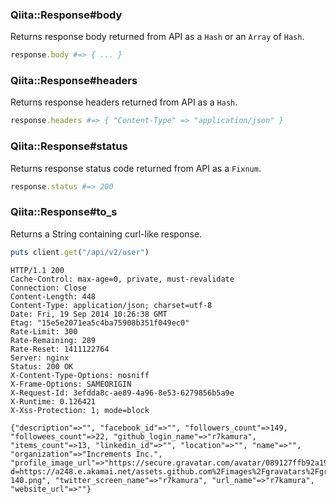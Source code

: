 ### Qiita::Response#body
Returns response body returned from API as a `Hash` or an `Array` of `Hash`.

```rb
response.body #=> { ... }
```

### Qiita::Response#headers
Returns response headers returned from API as a `Hash`.

```rb
response.headers #=> { "Content-Type" => "application/json" }
```

### Qiita::Response#status
Returns response status code returned from API as a `Fixnum`.

```rb
response.status #=> 200
```

### Qiita::Response#to_s
Returns a String containing curl-like response.

```rb
puts client.get("/api/v2/user")
```

```
HTTP/1.1 200
Cache-Control: max-age=0, private, must-revalidate
Connection: Close
Content-Length: 448
Content-Type: application/json; charset=utf-8
Date: Fri, 19 Sep 2014 10:26:38 GMT
Etag: "15e5e2071ea5c4ba75908b351f049ec0"
Rate-Limit: 300
Rate-Remaining: 289
Rate-Reset: 1411122764
Server: nginx
Status: 200 OK
X-Content-Type-Options: nosniff
X-Frame-Options: SAMEORIGIN
X-Request-Id: 3efdda8c-ae89-4a96-8e53-6279856b5a9e
X-Runtime: 0.126421
X-Xss-Protection: 1; mode=block

{"description"=>"", "facebook_id"=>"", "followers_count"=>149, "followees_count"=>22, "github_login_name"=>"r7kamura", "items_count"=>13, "linkedin_id"=>"", "location"=>"", "name"=>"", "organization"=>"Increments Inc.", "profile_image_url"=>"https://secure.gravatar.com/avatar/089127ffb92a19d3d37815673cca06dc?d=https://a248.e.akamai.net/assets.github.com%2Fimages%2Fgravatars%2Fgravatar-140.png", "twitter_screen_name"=>"r7kamura", "url_name"=>"r7kamura", "website_url"=>""}
```

